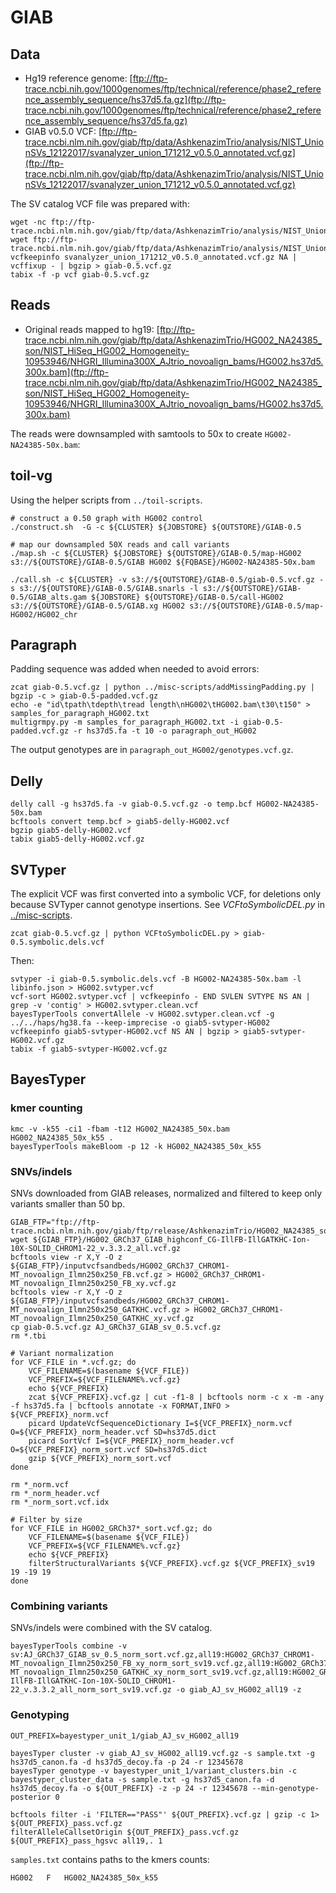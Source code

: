 # GIAB

## Data

- Hg19 reference genome: [ftp://ftp-trace.ncbi.nih.gov/1000genomes/ftp/technical/reference/phase2_reference_assembly_sequence/hs37d5.fa.gz](ftp://ftp-trace.ncbi.nih.gov/1000genomes/ftp/technical/reference/phase2_reference_assembly_sequence/hs37d5.fa.gz)
- GIAB v0.5.0 VCF: [ftp://ftp-trace.ncbi.nlm.nih.gov/giab/ftp/data/AshkenazimTrio/analysis/NIST_UnionSVs_12122017/svanalyzer_union_171212_v0.5.0_annotated.vcf.gz](ftp://ftp-trace.ncbi.nlm.nih.gov/giab/ftp/data/AshkenazimTrio/analysis/NIST_UnionSVs_12122017/svanalyzer_union_171212_v0.5.0_annotated.vcf.gz)

The SV catalog VCF file was prepared with:

```
wget -nc ftp://ftp-trace.ncbi.nlm.nih.gov/giab/ftp/data/AshkenazimTrio/analysis/NIST_UnionSVs_12122017/svanalyzer_union_171212_v0.5.0_annotated.vcf.gz
wget ftp://ftp-trace.ncbi.nlm.nih.gov/giab/ftp/data/AshkenazimTrio/analysis/NIST_UnionSVs_12122017/svanalyzer_union_171212_v0.5.0_annotated.vcf.gz.tbi
vcfkeepinfo svanalyzer_union_171212_v0.5.0_annotated.vcf.gz NA | vcffixup - | bgzip > giab-0.5.vcf.gz
tabix -f -p vcf giab-0.5.vcf.gz
```

## Reads

- Original reads mapped to hg19: [ftp://ftp-trace.ncbi.nlm.nih.gov/giab/ftp/data/AshkenazimTrio/HG002_NA24385_son/NIST_HiSeq_HG002_Homogeneity-10953946/NHGRI_Illumina300X_AJtrio_novoalign_bams/HG002.hs37d5.300x.bam](ftp://ftp-trace.ncbi.nlm.nih.gov/giab/ftp/data/AshkenazimTrio/HG002_NA24385_son/NIST_HiSeq_HG002_Homogeneity-10953946/NHGRI_Illumina300X_AJtrio_novoalign_bams/HG002.hs37d5.300x.bam)

The reads were downsampled with samtools to 50x to create `HG002-NA24385-50x.bam`:

## toil-vg

Using the helper scripts from `../toil-scripts`.

```
# construct a 0.50 graph with HG002 control
./construct.sh  -G -c ${CLUSTER} ${JOBSTORE} ${OUTSTORE}/GIAB-0.5

# map our downsampled 50X reads and call variants
./map.sh -c ${CLUSTER} ${JOBSTORE} ${OUTSTORE}/GIAB-0.5/map-HG002 s3://${OUTSTORE}/GIAB-0.5/GIAB HG002 ${FQBASE}/HG002-NA24385-50x.bam

./call.sh -c ${CLUSTER} -v s3://${OUTSTORE}/GIAB-0.5/giab-0.5.vcf.gz -s s3://${OUTSTORE}/GIAB-0.5/GIAB.snarls -l s3://${OUTSTORE}/GIAB-0.5/GIAB_alts.gam ${JOBSTORE} ${OUTSTORE}/GIAB-0.5/call-HG002 s3://${OUTSTORE}/GIAB-0.5/GIAB.xg HG002 s3://${OUTSTORE}/GIAB-0.5/map-HG002/HG002_chr

```

## Paragraph

Padding sequence was added when needed to avoid errors:

```
zcat giab-0.5.vcf.gz | python ../misc-scripts/addMissingPadding.py | bgzip -c > giab-0.5-padded.vcf.gz
echo -e "id\tpath\tdepth\tread length\nHG002\tHG002.bam\t30\t150" > samples_for_paragraph_HG002.txt
multigrmpy.py -m samples_for_paragraph_HG002.txt -i giab-0.5-padded.vcf.gz -r hs37d5.fa -t 10 -o paragraph_out_HG002
```

The output genotypes are in `paragraph_out_HG002/genotypes.vcf.gz`.

## Delly

```
delly call -g hs37d5.fa -v giab-0.5.vcf.gz -o temp.bcf HG002-NA24385-50x.bam
bcftools convert temp.bcf > giab5-delly-HG002.vcf
bgzip giab5-delly-HG002.vcf
tabix giab5-delly-HG002.vcf.gz
```

## SVTyper

The explicit VCF was first converted into a symbolic VCF, for deletions only because SVTyper cannot genotype insertions.
See *VCFtoSymbolicDEL.py* in [../misc-scripts](../misc-scripts).

```
zcat giab-0.5.vcf.gz | python VCFtoSymbolicDEL.py > giab-0.5.symbolic.dels.vcf
```

Then:

```
svtyper -i giab-0.5.symbolic.dels.vcf -B HG002-NA24385-50x.bam -l libinfo.json > HG002.svtyper.vcf
vcf-sort HG002.svtyper.vcf | vcfkeepinfo - END SVLEN SVTYPE NS AN | grep -v 'contig' > HG002.svtyper.clean.vcf
bayesTyperTools convertAllele -v HG002.svtyper.clean.vcf -g ../../haps/hg38.fa --keep-imprecise -o giab5-svtyper-HG002
vcfkeepinfo giab5-svtyper-HG002.vcf NS AN | bgzip > giab5-svtyper-HG002.vcf.gz
tabix -f giab5-svtyper-HG002.vcf.gz
```

## BayesTyper

### kmer counting

```
kmc -v -k55 -ci1 -fbam -t12 HG002_NA24385_50x.bam HG002_NA24385_50x_k55 .
bayesTyperTools makeBloom -p 12 -k HG002_NA24385_50x_k55
```

### SNVs/indels 

SNVs downloaded from GIAB releases, normalized and filtered to keep only variants smaller than 50 bp.

```
GIAB_FTP="ftp://ftp-trace.ncbi.nlm.nih.gov/giab/ftp/release/AshkenazimTrio/HG002_NA24385_son/latest/GRCh37/supplementaryFiles"
wget ${GIAB_FTP}/HG002_GRCh37_GIAB_highconf_CG-IllFB-IllGATKHC-Ion-10X-SOLID_CHROM1-22_v.3.3.2_all.vcf.gz
bcftools view -r X,Y -O z ${GIAB_FTP}/inputvcfsandbeds/HG002_GRCh37_CHROM1-MT_novoalign_Ilmn250x250_FB.vcf.gz > HG002_GRCh37_CHROM1-MT_novoalign_Ilmn250x250_FB_xy.vcf.gz
bcftools view -r X,Y -O z ${GIAB_FTP}/inputvcfsandbeds/HG002_GRCh37_CHROM1-MT_novoalign_Ilmn250x250_GATKHC.vcf.gz > HG002_GRCh37_CHROM1-MT_novoalign_Ilmn250x250_GATKHC_xy.vcf.gz
cp giab-0.5.vcf.gz AJ_GRCh37_GIAB_sv_0.5.vcf.gz
rm *.tbi

# Variant normalization
for VCF_FILE in *.vcf.gz; do
    VCF_FILENAME=$(basename ${VCF_FILE})
    VCF_PREFIX=${VCF_FILENAME%.vcf.gz}
    echo ${VCF_PREFIX}
    zcat ${VCF_PREFIX}.vcf.gz | cut -f1-8 | bcftools norm -c x -m -any -f hs37d5.fa | bcftools annotate -x FORMAT,INFO > ${VCF_PREFIX}_norm.vcf
    picard UpdateVcfSequenceDictionary I=${VCF_PREFIX}_norm.vcf O=${VCF_PREFIX}_norm_header.vcf SD=hs37d5.dict
    picard SortVcf I=${VCF_PREFIX}_norm_header.vcf O=${VCF_PREFIX}_norm_sort.vcf SD=hs37d5.dict
    gzip ${VCF_PREFIX}_norm_sort.vcf
done

rm *_norm.vcf
rm *_norm_header.vcf
rm *_norm_sort.vcf.idx

# Filter by size
for VCF_FILE in HG002_GRCh37*_sort.vcf.gz; do
    VCF_FILENAME=$(basename ${VCF_FILE})
    VCF_PREFIX=${VCF_FILENAME%.vcf.gz}
    echo ${VCF_PREFIX}
    filterStructuralVariants ${VCF_PREFIX}.vcf.gz ${VCF_PREFIX}_sv19 19 -19 19
done
```

### Combining variants

SNVs/indels were combined with the SV catalog.

```
bayesTyperTools combine -v sv:AJ_GRCh37_GIAB_sv_0.5_norm_sort.vcf.gz,all19:HG002_GRCh37_CHROM1-MT_novoalign_Ilmn250x250_FB_xy_norm_sort_sv19.vcf.gz,all19:HG002_GRCh37_CHROM1-MT_novoalign_Ilmn250x250_GATKHC_xy_norm_sort_sv19.vcf.gz,all19:HG002_GRCh37_GIAB_highconf_CG-IllFB-IllGATKHC-Ion-10X-SOLID_CHROM1-22_v.3.3.2_all_norm_sort_sv19.vcf.gz -o giab_AJ_sv_HG002_all19 -z
```

### Genotyping

```
OUT_PREFIX=bayestyper_unit_1/giab_AJ_sv_HG002_all19

bayesTyper cluster -v giab_AJ_sv_HG002_all19.vcf.gz -s sample.txt -g hs37d5_canon.fa -d hs37d5_decoy.fa -p 24 -r 12345678
bayesTyper genotype -v bayestyper_unit_1/variant_clusters.bin -c bayestyper_cluster_data -s sample.txt -g hs37d5_canon.fa -d hs37d5_decoy.fa -o ${OUT_PREFIX} -z -p 24 -r 12345678 --min-genotype-posterior 0

bcftools filter -i 'FILTER=="PASS"' ${OUT_PREFIX}.vcf.gz | gzip -c 1> ${OUT_PREFIX}_pass.vcf.gz
filterAlleleCallsetOrigin ${OUT_PREFIX}_pass.vcf.gz ${OUT_PREFIX}_pass_hgsvc all19,. 1
```

`samples.txt` contains paths to the kmers counts:

```
HG002	F	HG002_NA24385_50x_k55
```
